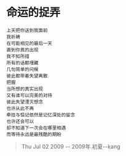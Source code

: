 # 命运的捉弄

    上天把你送到我面前 
    我祈祷 
    在可能相见的最后一天 
    直到你真的出现 
    我不知所措 
    所有的话都埋藏 
    几句简单的问候 
    彼此都带着失望离散 
    把握 
    当所想的真实出现 
    又有谁可以完美的对待 
    彼此失望湮灭想念 
    也许从此不再 
    牵挂与惦记依然是记忆深处的留念 
    也许还会可以 
    却不知道下一次会在哪里相遇 
    而等待永远是最残酷的期盼 

> Thu Jul 02 2009 -- 2009年.初夏--kang